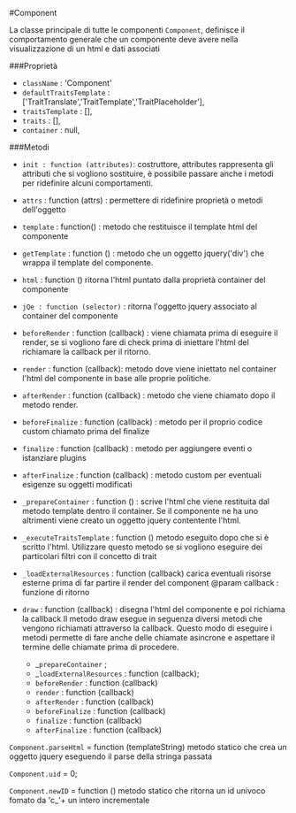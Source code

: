 #Component

La classe principale di tutte le componenti `Component`, definisce il comportamento
generale che un componente deve avere nella visualizzazione di un html e dati associati


###Proprietà
- `className` : 'Component'
- `defaultTraitsTemplate` : ['TraitTranslate','TraitTemplate','TraitPlaceholder'],
- `traitsTemplate` : [],
- `traits` : [],
- `container` : null,

###Metodi
- `init : function (attributes)`: costruttore, attributes rappresenta gli attributi
che si vogliono sostituire, è possibile passare anche i metodi per ridefinire alcuni 
comportamenti.

- `attrs` : function (attrs) : permettere di ridefinire proprietà o metodi dell'oggetto

- `template` : function() : metodo che restituisce il template html del componente

- `getTemplate` : function () : metodo che un oggetto jquery('div') che wrappa il template
 del componente.

- `html` :  function () ritorna l'html puntato dalla proprietà container del componente
- `jQe : function (selector)` : ritorna l'oggetto jquery associato al container del componente

- `beforeRender` : function (callback) : viene chiamata prima di eseguire il render, se si vogliono
 fare di check prima di iniettare l'html del richiamare la callback per il ritorno.

- `render` : function (callback): metodo dove viene iniettato nel container l'html del componente in 
base alle proprie politiche.

- `afterRender` : function (callback) : metodo che viene chiamato dopo il metodo render.

- `beforeFinalize` : function (callback) : metodo per il proprio codice custom chiamato prima del finalize
- `finalize` : function (callback) : metodo per aggiungere eventi o istanziare plugins 
- `afterFinalize` : function (callback) : metodo custom per eventuali esigenze su oggetti modificati
- `_prepareContainer` : function () : scrive l'html che viene restituita dal metodo template dentro il container.
Se il componente ne ha uno altrimenti viene creato un oggetto jquery contentente l'html.
- `_executeTraitsTemplate` : function () metodo eseguito dopo che si è scritto l'html. Utilizzare questo metodo
se si vogliono eseguire dei particolari filtri con il concetto di trait

- `_loadExternalResources` : function (callback) 
carica eventuali risorse esterne prima di far partire il render del component
@param callback : funzione di ritorno 
    
- `draw` : function (callback) : disegna l'html del componente e poi richiama la callback
Il metodo draw esegue in seguenza diversi metodi che vengono richiamati attraverso la
callback. Questo modo di eseguire i metodi permette di fare anche delle chiamate
asincrone e aspettare il termine delle chiamate prima di procedere. 
 
    - _`prepareContainer` ;
    - _`loadExternalResources` : function (callback);
    - `beforeRender` : function (callback)
    - `render` : function (callback)
    - `afterRender` : function (callback)
    - `beforeFinalize` : function (callback)
    - `finalize` : function (callback)
    - `afterFinalize` : function (callback)

`Component.parseHtml` = function (templateString) metodo statico che crea un oggetto jquery eseguendo
il parse della stringa passata

`Component.uid` = 0;

`Component.newID` = function () metodo statico che ritorna un id univoco fomato da 'c_'+ un intero 
incrementale